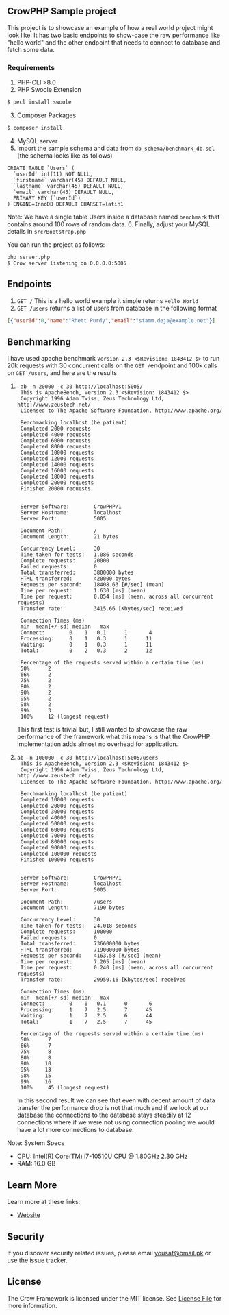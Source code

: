 ## CrowPHP Sample project
This project is to showcase an example of how a real world project might look like. It has two basic endpoints
to show-case the raw performance like "hello world" and the other endpoint that needs to connect to database and fetch some data.


### Requirements
1. PHP-CLI >8.0
2. PHP Swoole Extension
```bash
$ pecl install swoole
```
3. Composer Packages
```bash
$ composer install
```
4. MySQL server
5. Import the sample schema and data from `db_schema/benchmark_db.sql` (the schema looks like as follows)
```mysql
CREATE TABLE `Users` (
  `userId` int(11) NOT NULL,
  `firstname` varchar(45) DEFAULT NULL,
  `lastname` varchar(45) DEFAULT NULL,
  `email` varchar(45) DEFAULT NULL,
  PRIMARY KEY (`userId`)
) ENGINE=InnoDB DEFAULT CHARSET=latin1
```
Note: We have a single table Users inside a database named `benchmark` that contains around 100 rows of random data.
6. Finally, adjust your MySQL details in `src/Bootstrap.php`

You can run the project as follows:

```
php server.php
$ Crow server listening on 0.0.0.0:5005
```

## Endpoints

1. `GET /`
This is a hello world example it simple returns `Hello World`
2. `GET /users`
returns a list of users from database in the following format
```json
[{"userId":0,"name":"Rhett Purdy","email":"stamm.deja@example.net"}]
```

## Benchmarking
I have used apache benchmark `Version 2.3 <$Revision: 1843412 $>` to run 20k requests with 30 concurrent calls on the `GET /`endpoint and 100k calls on `GET /users`, and here are the results
1. ```shell
    ab -n 20000 -c 30 http://localhost:5005/
    This is ApacheBench, Version 2.3 <$Revision: 1843412 $>
    Copyright 1996 Adam Twiss, Zeus Technology Ltd, http://www.zeustech.net/
    Licensed to The Apache Software Foundation, http://www.apache.org/
    
    Benchmarking localhost (be patient)
    Completed 2000 requests
    Completed 4000 requests
    Completed 6000 requests
    Completed 8000 requests
    Completed 10000 requests
    Completed 12000 requests
    Completed 14000 requests
    Completed 16000 requests
    Completed 18000 requests
    Completed 20000 requests
    Finished 20000 requests
    
    
    Server Software:        CrowPHP/1
    Server Hostname:        localhost
    Server Port:            5005
    
    Document Path:          /
    Document Length:        21 bytes
    
    Concurrency Level:      30
    Time taken for tests:   1.086 seconds
    Complete requests:      20000
    Failed requests:        0
    Total transferred:      3800000 bytes
    HTML transferred:       420000 bytes
    Requests per second:    18408.63 [#/sec] (mean)
    Time per request:       1.630 [ms] (mean)
    Time per request:       0.054 [ms] (mean, across all concurrent requests)
    Transfer rate:          3415.66 [Kbytes/sec] received
    
    Connection Times (ms)
    min  mean[+/-sd] median   max
    Connect:        0    1   0.1      1       4
    Processing:     0    1   0.3      1      11
    Waiting:        0    1   0.3      1      11
    Total:          0    2   0.3      2      12
    
    Percentage of the requests served within a certain time (ms)
    50%      2
    66%      2
    75%      2
    80%      2
    90%      2
    95%      2
    98%      2
    99%      3
    100%     12 (longest request)
   ```
   This first test is trivial but, I still wanted to showcase the raw performance of the framework what this means is that the CrowPHP implementation adds almost no overhead for application.
2. ```shell
   ab -n 100000 -c 30 http://localhost:5005/users
    This is ApacheBench, Version 2.3 <$Revision: 1843412 $>
    Copyright 1996 Adam Twiss, Zeus Technology Ltd, http://www.zeustech.net/
    Licensed to The Apache Software Foundation, http://www.apache.org/
    
    Benchmarking localhost (be patient)
    Completed 10000 requests
    Completed 20000 requests
    Completed 30000 requests
    Completed 40000 requests
    Completed 50000 requests
    Completed 60000 requests
    Completed 70000 requests
    Completed 80000 requests
    Completed 90000 requests
    Completed 100000 requests
    Finished 100000 requests
    
    
    Server Software:        CrowPHP/1
    Server Hostname:        localhost
    Server Port:            5005
    
    Document Path:          /users
    Document Length:        7190 bytes
    
    Concurrency Level:      30
    Time taken for tests:   24.018 seconds
    Complete requests:      100000
    Failed requests:        0
    Total transferred:      736600000 bytes
    HTML transferred:       719000000 bytes
    Requests per second:    4163.58 [#/sec] (mean)
    Time per request:       7.205 [ms] (mean)
    Time per request:       0.240 [ms] (mean, across all concurrent requests)
    Transfer rate:          29950.16 [Kbytes/sec] received
    
    Connection Times (ms)
    min  mean[+/-sd] median   max
    Connect:        0    0   0.1      0       6
    Processing:     1    7   2.5      7      45
    Waiting:        1    7   2.5      6      44
    Total:          1    7   2.5      7      45
    
    Percentage of the requests served within a certain time (ms)
    50%      7
    66%      7
    75%      8
    80%      8
    90%     10
    95%     13
    98%     15
    99%     16
    100%     45 (longest request)
   ```
   In this second result we can see that even with decent amount of data transfer the performance drop is not that much and if we look at our database the connections to the database stays steadily at 12 connections where if we were not using connection pooling we would have a lot more connections to database.

Note: System Specs
* CPU: Intel(R) Core(TM) i7-10510U CPU @ 1.80GHz   2.30 GHz
* RAM: 16.0 GB

## Learn More
Learn more at these links:
- [Website](https://crowphp.com)

## Security
If you discover security related issues, please email yousaf@bmail.pk or use the issue tracker.

## License

The Crow Framework is licensed under the MIT license. See [License File](LICENSE.md) for more information.
